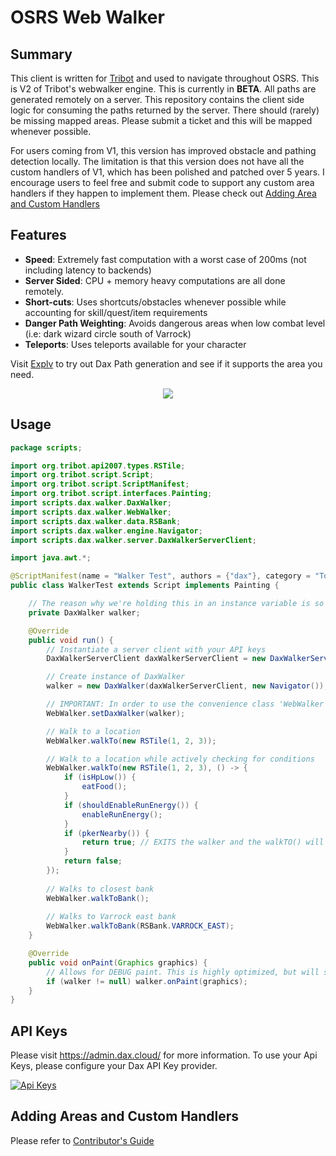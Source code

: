 # OSRS Web Walker

## Summary

This client is written for [Tribot](https://tribot.org/) and used to navigate throughout OSRS.
This is V2 of Tribot's webwalker engine. This is currently in **BETA**.
All paths are generated remotely on a server. 
This repository contains the client side logic for consuming the paths returned by the server.
There should (rarely) be missing mapped areas. Please submit a ticket and this will be mapped whenever possible.

For users coming from V1, this version has improved obstacle and pathing detection locally.
The limitation is that this version does not have all the custom handlers of V1, which has been polished and patched
over 5 years. I encourage users to feel free and submit code to support any custom area handlers if they happen to
implement them. Please check out [Adding Area and Custom Handlers](#Adding-Area-and-Custom-Handlers)

## Features
- **Speed**: Extremely fast computation with a worst case of 200ms (not including latency to backends)
- **Server Sided**: CPU + memory heavy computations are all done remotely.
- **Short-cuts**: Uses shortcuts/obstacles whenever possible while accounting for skill/quest/item requirements
- **Danger Path Weighting**: Avoids dangerous areas when low combat level (i.e: dark wizard circle south of Varrock)
- **Teleports**: Uses teleports available for your character

Visit [Explv](https://explv.github.io/) to try out Dax Path generation and see if it supports the area you need.
<p align="center">
  <img src="https://i.imgur.com/Haf7BNb.gif"/>
</p>

## Usage

```java
package scripts;

import org.tribot.api2007.types.RSTile;
import org.tribot.script.Script;
import org.tribot.script.ScriptManifest;
import org.tribot.script.interfaces.Painting;
import scripts.dax.walker.DaxWalker;
import scripts.dax.walker.WebWalker;
import scripts.dax.walker.data.RSBank;
import scripts.dax.walker.engine.Navigator;
import scripts.dax.walker.server.DaxWalkerServerClient;

import java.awt.*;

@ScriptManifest(name = "Walker Test", authors = {"dax"}, category = "Tools")
public class WalkerTest extends Script implements Painting {

    // The reason why we're holding this in an instance variable is so we can enable debug paint
    private DaxWalker walker;

    @Override
    public void run() {
        // Instantiate a server client with your API keys
        DaxWalkerServerClient daxWalkerServerClient = new DaxWalkerServerClient("PUBLIC-KEY", "SECRET-KEY");

        // Create instance of DaxWalker
        walker = new DaxWalker(daxWalkerServerClient, new Navigator());

        // IMPORTANT: In order to use the convenience class 'WebWalker', you MUST initialize the singleton
        WebWalker.setDaxWalker(walker);

        // Walk to a location
        WebWalker.walkTo(new RSTile(1, 2, 3));

        // Walk to a location while actively checking for conditions
        WebWalker.walkTo(new RSTile(1, 2, 3), () -> {
            if (isHpLow()) {
                eatFood();
            }
            if (shouldEnableRunEnergy()) {
                enableRunEnergy();
            }
            if (pkerNearby()) {
                return true; // EXITS the walker and the walkTO() will return false!
            }
            return false;
        });
      
        // Walks to closest bank
        WebWalker.walkToBank();
        
        // Walks to Varrock east bank
        WebWalker.walkToBank(RSBank.VARROCK_EAST);
    }

    @Override
    public void onPaint(Graphics graphics) {
        // Allows for DEBUG paint. This is highly optimized, but will still consume a bit of CPU.
        if (walker != null) walker.onPaint(graphics);
    }
}

```

## API Keys
Please visit https://admin.dax.cloud/ for more information. To use your Api Keys, please configure your Dax API Key provider.

[![Api Keys](https://i.imgur.com/Qwc0115.png)](https://admin.dax.cloud)

## Adding Areas and Custom Handlers

Please refer to [Contributor's Guide](./Contributors.md)

